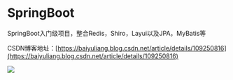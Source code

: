 # SpringBoot
SpringBoot入门级项目，整合Redis，Shiro，Layui以及JPA，MyBatis等

CSDN博客地址：[https://baiyuliang.blog.csdn.net/article/details/109250816](https://baiyuliang.blog.csdn.net/article/details/109250816)

![](https://img-blog.csdnimg.cn/20201026164723493.png?x-oss-process=image/watermark,type_ZmFuZ3poZW5naGVpdGk,shadow_10,text_aHR0cHM6Ly9ibG9nLmNzZG4ubmV0L2JhaXl1bGlhbmcyMDEz,size_16,color_FFFFFF,t_70)

